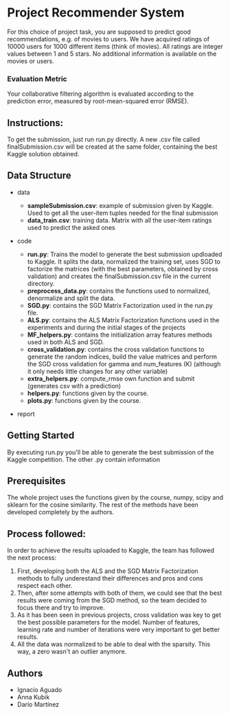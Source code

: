 # Project Recommender System

For this choice of project task, you are supposed to predict good recommendations, e.g. of movies to users. We have acquired ratings of 10000 users for 1000 different items (think of movies). All ratings are integer values between 1 and 5 stars. No additional information is available on the movies or users.

### Evaluation Metric
Your collaborative filtering algorithm is evaluated according to the prediction error, measured by root-mean-squared error (RMSE).

## Instructions:

To get the submission, just run run.py directly. A new .csv file called finalSubmission.csv will be created at the same folder, containing the best Kaggle solution obtained.

## Data Structure

- data
	- **sampleSubmission.csv**: example of submission given by Kaggle. Used to get all the user-item tuples needed for the final submission
	- **data_train.csv**: training data. Matrix with all the user-item ratings used to predict the asked ones

- code
	- **run.py**: Trains the model to generate the best submission updloaded to Kaggle. It splits the data, normalized the training set, uses SGD to factorize the matrices (with the best parameters, obtained by cross validation) and creates the finalSubmission.csv file in the current directory.
	- **preprocess_data.py**: contains the functions used to normalized, denormalize and split the data.
	- **SGD.py**: contains the SGD Matrix Factorization used in the run.py file. 
	- **ALS.py**: contains the ALS Matrix Factorization functions used in the experiments and during the initial stages of the projects
	- **MF_helpers.py**: contains the initialization array features methods used in both ALS and SGD. 
	- **cross_validation.py**: contains the cross validation functions to generate the random indices, build the value matrices and perform the SGD cross validation for gamma and num_features (K) (although it only needs little changes for any other variable)
	- **extra_helpers.py**: compute_rmse own function and submit (generates csv with a prediction)
	- **helpers.py**: functions given by the course. 
	- **plots.py**: functions given by the course.

- report

## Getting Started

By executing run.py you'll be able to generate the best submission of the Kaggle competition. The other .py contain information

## Prerequisites

The whole project uses the functions given by the course, numpy, scipy and sklearn for the cosine similarity. The rest of the methods have been developed completely by the authors.

## Process followed:

In order to achieve the results uploaded to Kaggle, the team has followed the next process:

1. First, developing both the ALS and the SGD Matrix Factorization methods to fully underestand their differences and pros and cons respect each other.
2. Then, after some attempts with both of them, we could see that the best results were coming from the SGD method, so the team decided to focus there and try to improve.
3. As it has been seen in previous projects, cross validation was key to get the best possible parameters for the model. Number of features, learning rate and number of iterations were very important to get better results.
4. All the data was normalized to be able to deal with the sparsity. This way, a zero wasn't an outlier anymore.

## Authors

* Ignacio Aguado
* Anna Kubik
* Darío Martínez
